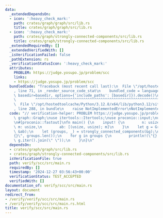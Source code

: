 ```yaml
---
data:
  _extendedDependsOn:
  - icon: ':heavy_check_mark:'
    path: crates/graph/graph/src/lib.rs
    title: crates/graph/graph/src/lib.rs
  - icon: ':heavy_check_mark:'
    path: crates/graph/strongly-connected-components/src/lib.rs
    title: crates/graph/strongly-connected-components/src/lib.rs
  _extendedRequiredBy: []
  _extendedVerifiedWith: []
  _isVerificationFailed: false
  _pathExtension: rs
  _verificationStatusIcon: ':heavy_check_mark:'
  attributes:
    PROBLEM: https://judge.yosupo.jp/problem/scc
    links:
    - https://judge.yosupo.jp/problem/scc
  bundledCode: "Traceback (most recent call last):\n  File \"/opt/hostedtoolcache/Python/3.12.8/x64/lib/python3.12/site-packages/onlinejudge_verify/documentation/build.py\"\
    , line 71, in _render_source_code_stat\n    bundled_code = language.bundle(stat.path,\
    \ basedir=basedir, options={'include_paths': [basedir]}).decode()\n          \
    \         ^^^^^^^^^^^^^^^^^^^^^^^^^^^^^^^^^^^^^^^^^^^^^^^^^^^^^^^^^^^^^^^^^^^^^^^^^^^^^^^^^\n\
    \  File \"/opt/hostedtoolcache/Python/3.12.8/x64/lib/python3.12/site-packages/onlinejudge_verify/languages/rust.py\"\
    , line 288, in bundle\n    raise NotImplementedError\nNotImplementedError\n"
  code: "// verification-helper: PROBLEM https://judge.yosupo.jp/problem/scc\n\nuse\
    \ graph::Graph;\nuse itertools::Itertools;\nuse proconio::input;\nuse strongly_connected_components::strongly_connected_components;\n\
    \n#[proconio::fastout]\nfn main() {\n    input! {\n        n: usize,\n       \
    \ m: usize,\n        ab: [(usize, usize); m]\n    }\n    let g = Graph::from_unweighted_directed_edges(n,\
    \ &ab);\n    let (groups, _) = strongly_connected_components(&g);\n    println!(\"\
    {}\", groups.len());\n    for g in groups {\n        println!(\"{} {}\", g.len(),\
    \ g.iter().join(\" \"));\n    }\n}\n"
  dependsOn:
  - crates/graph/graph/src/lib.rs
  - crates/graph/strongly-connected-components/src/lib.rs
  isVerificationFile: true
  path: verify/scc/src/main.rs
  requiredBy: []
  timestamp: '2024-12-27 03:56:43+00:00'
  verificationStatus: TEST_ACCEPTED
  verifiedWith: []
documentation_of: verify/scc/src/main.rs
layout: document
redirect_from:
- /verify/verify/scc/src/main.rs
- /verify/verify/scc/src/main.rs.html
title: verify/scc/src/main.rs
---
```

